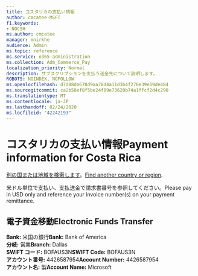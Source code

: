 ```yaml
---
title: コスタリカの支払い情報
author: cmcatee-MSFT
f1.keywords:
- NOCSH
ms.author: cmcatee
manager: mnirkhe
audience: Admin
ms.topic: reference
ms.service: o365-administration
ms.collection: Adm_Commerce_Pay
localization_priority: Normal
description: サブスクリプションを支払う送金先について説明します。
ROBOTS: NOINDEX, NOFOLLOW
ms.openlocfilehash: d7d88da678d9aa78d4a11d3b4f276e39e19de484
ms.sourcegitcommit: ca2b58ef8f5be24f09e73620b74a1ffcf2d4c290
ms.translationtype: MT
ms.contentlocale: ja-JP
ms.lasthandoff: 02/24/2020
ms.locfileid: "42242193"
---
```

# <a name="payment-information-for-costa-rica"></a><span data-ttu-id="a6936-103">コスタリカの支払い情報</span><span class="sxs-lookup"><span data-stu-id="a6936-103">Payment information for Costa Rica</span></span>

<span data-ttu-id="a6936-104">[別の国または地域を検索します](../billing-and-payments/pay-for-your-subscription.md)。</span><span class="sxs-lookup"><span data-stu-id="a6936-104">[Find another country or region](../billing-and-payments/pay-for-your-subscription.md).</span></span>

<span data-ttu-id="a6936-105">米ドル単位で支払い、支払送金で請求書番号を参照してください。</span><span class="sxs-lookup"><span data-stu-id="a6936-105">Please pay in USD only and reference your invoice number(s) on your payment remittance.</span></span>

## <a name="electronic-funds-transfer"></a><span data-ttu-id="a6936-106">電子資金移動</span><span class="sxs-lookup"><span data-stu-id="a6936-106">Electronic Funds Transfer</span></span>

<span data-ttu-id="a6936-107">**Bank:** 米国の銀行</span><span class="sxs-lookup"><span data-stu-id="a6936-107">**Bank:** Bank of America</span></span>  
<span data-ttu-id="a6936-108">**分岐:** 営業</span><span class="sxs-lookup"><span data-stu-id="a6936-108">**Branch:** Dallas</span></span>  
<span data-ttu-id="a6936-109">**SWIFT コード:** BOFAUS3N</span><span class="sxs-lookup"><span data-stu-id="a6936-109">**SWIFT Code:** BOFAUS3N</span></span>  
<span data-ttu-id="a6936-110">**アカウント番号:** 4426587954</span><span class="sxs-lookup"><span data-stu-id="a6936-110">**Account Number:** 4426587954</span></span>  
<span data-ttu-id="a6936-111">**アカウント名:** 製</span><span class="sxs-lookup"><span data-stu-id="a6936-111">**Account Name:** Microsoft</span></span>  